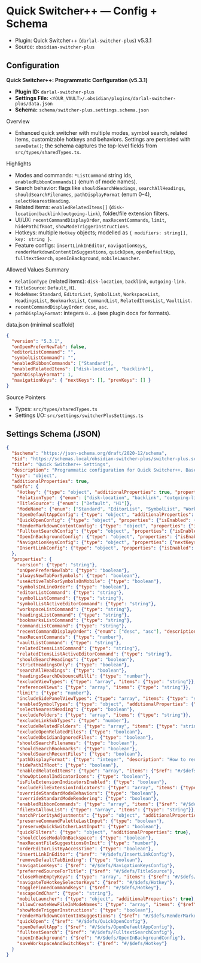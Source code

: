 # Quick Switcher++ — Config + Schema

- Plugin: Quick Switcher++ (`darlal-switcher-plus`) v5.3.1
- Source: `obsidian-switcher-plus`

## Configuration

**Quick Switcher++: Programmatic Configuration (v5.3.1)**

- **Plugin ID:** `darlal-switcher-plus`
- **Settings File:** `<YOUR_VAULT>/.obsidian/plugins/darlal-switcher-plus/data.json`
- **Schema:** `schema/switcher-plus.settings.schema.json`

Overview
- Enhanced quick switcher with multiple modes, symbol search, related items, customizable hotkeys and behaviors. Settings are persisted with `saveData()`; the schema captures the top‑level fields from `src/types/sharedTypes.ts`.

Highlights
- Modes and commands: `*ListCommand` string ids, `enabledRibbonCommands[]` (enum of mode names).
- Search behavior: flags like `shouldSearchHeadings`, `searchAllHeadings`, `shouldSearchFilenames`, `pathDisplayFormat` (enum 0–4), `selectNearestHeading`.
- Related items: `enabledRelatedItems[]` (`disk-location|backlink|outgoing-link`), folder/file extension filters.
- UI/UX: `recentCommandDisplayOrder`, `maxRecentCommands`, `limit`, `hidePathIfRoot`, `showModeTriggerInstructions`.
- Hotkeys: multiple `Hotkey` objects; modelled as `{ modifiers: string[], key: string }`.
- Feature configs: `insertLinkInEditor`, `navigationKeys`, `renderMarkdownContentInSuggestions`, `quickOpen`, `openDefaultApp`, `fulltextSearch`, `openInBackground`, `mobileLauncher`.

Allowed Values Summary
- `RelationType` (related items): `disk-location`, `backlink`, `outgoing-link`.
- `TitleSource`: `Default`, `H1`.
- `ModeName`: `Standard`, `EditorList`, `SymbolList`, `WorkspaceList`, `HeadingsList`, `BookmarksList`, `CommandList`, `RelatedItemsList`, `VaultList`.
- `recentCommandDisplayOrder`: `desc`, `asc`.
- `pathDisplayFormat`: integers `0..4` (see plugin docs for formats).

data.json (minimal scaffold)
```json
{
  "version": "5.3.1",
  "onOpenPreferNewTab": false,
  "editorListCommand": "",
  "symbolListCommand": "",
  "enabledRibbonCommands": ["Standard"],
  "enabledRelatedItems": ["disk-location", "backlink"],
  "pathDisplayFormat": 1,
  "navigationKeys": { "nextKeys": [], "prevKeys": [] }
}
```

Source Pointers
- Types: `src/types/sharedTypes.ts`
- Settings I/O: `src/settings/switcherPlusSettings.ts`

## Settings Schema (JSON)

```json
{
  "$schema": "https://json-schema.org/draft/2020-12/schema",
  "$id": "https://schemas.local/obsidian-switcher-plus/switcher-plus.settings.schema.json",
  "title": "Quick Switcher++ Settings",
  "description": "Programmatic configuration for Quick Switcher++. Based on src/types/sharedTypes.ts and settings/switcherPlusSettings.ts.",
  "type": "object",
  "additionalProperties": true,
  "$defs": {
    "Hotkey": {"type": "object", "additionalProperties": true, "properties": {"modifiers": {"type": "array", "items": {"type": "string"}}, "key": {"type": "string"}}},
    "RelationType": {"enum": ["disk-location", "backlink", "outgoing-link"]},
    "TitleSource": {"enum": ["Default", "H1"]},
    "ModeName": {"enum": ["Standard", "EditorList", "SymbolList", "WorkspaceList", "HeadingsList", "BookmarksList", "CommandList", "RelatedItemsList", "VaultList"]},
    "OpenDefaultAppConfig": {"type": "object", "additionalProperties": false, "properties": {"isEnabled": {"type": "boolean"}, "openInDefaultAppKeys": {"$ref": "#/$defs/Hotkey"}, "excludeFileExtensions": {"type": "array", "items": {"type": "string"}}}},
    "QuickOpenConfig": {"type": "object", "properties": {"isEnabled": {"type": "boolean"}, "modifiers": {"type": "array", "items": {"type": "string"}}, "keyList": {"type": "array", "items": {"type": "string"}}}, "additionalProperties": false},
    "RenderMarkdownContentConfig": {"type": "object", "properties": {"isEnabled": {"type": "boolean"}, "renderHeadings": {"type": "boolean"}, "toggleContentRenderingKeys": {"$ref": "#/$defs/Hotkey"}}, "additionalProperties": false},
    "FulltextSearchConfig": {"type": "object", "properties": {"isEnabled": {"type": "boolean"}, "searchKeys": {"$ref": "#/$defs/Hotkey"}}, "additionalProperties": false},
    "OpenInBackgroundConfig": {"type": "object", "properties": {"isEnabled": {"type": "boolean"}, "openKeys": {"type": "array", "items": {"type": "object", "properties": {"openType": {"type": ["string", "number"]}, "hotkey": {"$ref": "#/$defs/Hotkey"}}, "required": ["openType", "hotkey"], "additionalProperties": false}}}, "additionalProperties": false},
    "NavigationKeysConfig": {"type": "object", "properties": {"nextKeys": {"type": "array", "items": {"$ref": "#/$defs/Hotkey"}}, "prevKeys": {"type": "array", "items": {"$ref": "#/$defs/Hotkey"}}}, "additionalProperties": false},
    "InsertLinkConfig": {"type": "object", "properties": {"isEnabled": {"type": "boolean"}, "insertableEditorTypes": {"type": "array", "items": {"type": "string"}}, "useBasenameAsAlias": {"type": "boolean"}, "useHeadingAsAlias": {"type": "boolean"}, "keymap": {"allOf": [{"$ref": "#/$defs/Hotkey"}, {"type": "object", "properties": {"purpose": {"type": "string"}}, "required": ["purpose"]}]}}, "additionalProperties": false}
  },
  "properties": {
    "version": {"type": "string"},
    "onOpenPreferNewTab": {"type": "boolean"},
    "alwaysNewTabForSymbols": {"type": "boolean"},
    "useActiveTabForSymbolsOnMobile": {"type": "boolean"},
    "symbolsInLineOrder": {"type": "boolean"},
    "editorListCommand": {"type": "string"},
    "symbolListCommand": {"type": "string"},
    "symbolListActiveEditorCommand": {"type": "string"},
    "workspaceListCommand": {"type": "string"},
    "headingsListCommand": {"type": "string"},
    "bookmarksListCommand": {"type": "string"},
    "commandListCommand": {"type": "string"},
    "recentCommandDisplayOrder": {"enum": ["desc", "asc"], "description": "Sort order for recent commands list."},
    "maxRecentCommands": {"type": "number"},
    "vaultListCommand": {"type": "string"},
    "relatedItemsListCommand": {"type": "string"},
    "relatedItemsListActiveEditorCommand": {"type": "string"},
    "shouldSearchHeadings": {"type": "boolean"},
    "strictHeadingsOnly": {"type": "boolean"},
    "searchAllHeadings": {"type": "boolean"},
    "headingsSearchDebounceMilli": {"type": "number"},
    "excludeViewTypes": {"type": "array", "items": {"type": "string"}},
    "referenceViews": {"type": "array", "items": {"type": "string"}},
    "limit": {"type": "number"},
    "includeSidePanelViewTypes": {"type": "array", "items": {"type": "string"}},
    "enabledSymbolTypes": {"type": "object", "additionalProperties": {"type": "boolean"}},
    "selectNearestHeading": {"type": "boolean"},
    "excludeFolders": {"type": "array", "items": {"type": "string"}},
    "excludeLinkSubTypes": {"type": "number"},
    "excludeRelatedFolders": {"type": "array", "items": {"type": "string"}},
    "excludeOpenRelatedFiles": {"type": "boolean"},
    "excludeObsidianIgnoredFiles": {"type": "boolean"},
    "shouldSearchFilenames": {"type": "boolean"},
    "shouldSearchBookmarks": {"type": "boolean"},
    "shouldSearchRecentFiles": {"type": "boolean"},
    "pathDisplayFormat": {"type": "integer", "description": "How to render file paths in results (0..4).", "enum": [0,1,2,3,4]},
    "hidePathIfRoot": {"type": "boolean"},
    "enabledRelatedItems": {"type": "array", "items": {"$ref": "#/$defs/RelationType"}},
    "showOptionalIndicatorIcons": {"type": "boolean"},
    "isFileExtensionIndicatorsEnabled": {"type": "boolean"},
    "excludeFileExtensionIndicators": {"type": "array", "items": {"type": "string"}},
    "overrideStandardModeBehaviors": {"type": "boolean"},
    "overrideStandardModeRendering": {"type": "boolean"},
    "enabledRibbonCommands": {"type": "array", "items": {"$ref": "#/$defs/ModeName"}},
    "fileExtAllowList": {"type": "array", "items": {"type": "string"}},
    "matchPriorityAdjustments": {"type": "object", "additionalProperties": false, "properties": {"isEnabled": {"type": "boolean"}, "adjustments": {"type": "object", "additionalProperties": {"type": "object", "properties": {"value": {"type": "number"}, "label": {"type": "string"}, "desc": {"type": "string"}}}}, "fileExtAdjustments": {"type": "object", "additionalProperties": {"type": "object", "properties": {"value": {"type": "number"}, "label": {"type": "string"}, "desc": {"type": "string"}}}}}},
    "preserveCommandPaletteLastInput": {"type": "boolean"},
    "preserveQuickSwitcherLastInput": {"type": "boolean"},
    "quickFilters": {"type": "object", "additionalProperties": true},
    "shouldCloseModalOnBackspace": {"type": "boolean"},
    "maxRecentFileSuggestionsOnInit": {"type": "number"},
    "orderEditorListByAccessTime": {"type": "boolean"},
    "insertLinkInEditor": {"$ref": "#/$defs/InsertLinkConfig"},
    "removeDefaultTabBinding": {"type": "boolean"},
    "navigationKeys": {"$ref": "#/$defs/NavigationKeysConfig"},
    "preferredSourceForTitle": {"$ref": "#/$defs/TitleSource"},
    "closeWhenEmptyKeys": {"type": "array", "items": {"$ref": "#/$defs/Hotkey"}},
    "navigateToHotkeySelectorKeys": {"$ref": "#/$defs/Hotkey"},
    "togglePinnedCommandKeys": {"$ref": "#/$defs/Hotkey"},
    "escapeCmdChar": {"type": "string"},
    "mobileLauncher": {"type": "object", "additionalProperties": true},
    "allowCreateNewFileInModeNames": {"type": "array", "items": {"$ref": "#/$defs/ModeName"}},
    "showModeTriggerInstructions": {"type": "boolean"},
    "renderMarkdownContentInSuggestions": {"$ref": "#/$defs/RenderMarkdownContentConfig"},
    "quickOpen": {"$ref": "#/$defs/QuickOpenConfig"},
    "openDefaultApp": {"$ref": "#/$defs/OpenDefaultAppConfig"},
    "fulltextSearch": {"$ref": "#/$defs/FulltextSearchConfig"},
    "openInBackground": {"$ref": "#/$defs/OpenInBackgroundConfig"},
    "saveWorkspaceAndSwitchKeys": {"$ref": "#/$defs/Hotkey"}
  }
}
```
